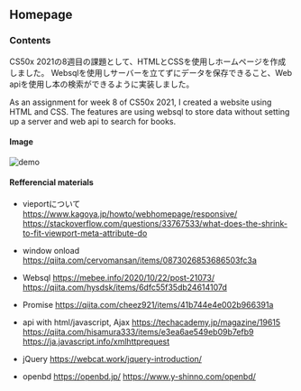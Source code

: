 ## Homepage

### Contents
CS50x 2021の8週目の課題として、HTMLとCSSを使用しホームページを作成しました。
Websqlを使用しサーバーを立てずにデータを保存できること、Web apiを使用し本の検索ができるように実装しました。

As an assignment for week 8 of CS50x 2021, I created a website using HTML and CSS.
The features are using websql to store data without setting up a server and web api to search for books.

#### Image

![demo](https://user-images.githubusercontent.com/58237700/131648584-dfe919b6-6d95-4185-bcb2-99941bdd42fb.gif)

#### Refferencial materials

- vieportについて
https://www.kagoya.jp/howto/webhomepage/responsive/<br>
https://stackoverflow.com/questions/33767533/what-does-the-shrink-to-fit-viewport-meta-attribute-do

- window onload 
https://qiita.com/cervomansan/items/0873026853686503fc3a

- Websql 
https://mebee.info/2020/10/22/post-21073/
https://qiita.com/hysdsk/items/6dfc55f35db24614107d

- Promise
https://qiita.com/cheez921/items/41b744e4e002b966391a

- api with html/javascript, Ajax 
https://techacademy.jp/magazine/19615
https://qiita.com/hisamura333/items/e3ea6ae549eb09b7efb9
https://ja.javascript.info/xmlhttprequest

- jQuery
https://webcat.work/jquery-introduction/

- openbd
https://openbd.jp/
https://www.y-shinno.com/openbd/



